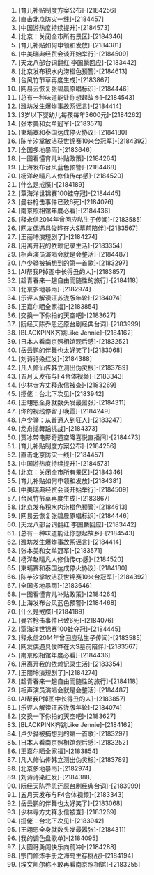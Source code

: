 
1. [育⼉补贴制度方案公布]-[2184256]
1. [直击北京防灾一线]-[2184457]
1. [中国游热度持续提升]-[2184573]
1. [北京：关闭全市所有景区]-[2184346]
1. [育儿补贴如何申领和发放]-[2184381]
1. [中美瑞典经贸会谈开始举行]-[2184509]
1. [天龙八部台词翻红 李国麟回应]-[2183442]
1. [北京发布积水内涝橙色预警]-[2184613]
1. [台风竹节草再度生成]-[2183867]
1. [网易云恢复张碧晨原唱标识]-[2184446]
1. [总有一种味道能让你想起故乡]-[2184543]
1. [潍坊发生爆炸事故系谣言]-[2184414]
1. [3岁以下婴幼儿每孩每年3600元]-[2184262]
1. [张本美和女单冠军]-[2183571]
1. [柬埔寨和泰国达成停火协议]-[2184180]
1. [陈芋汐掌敏洁获世锦赛10米台冠军]-[2184392]
1. [全国多地暴雨]-[2183646]
1. [一图看懂育儿补贴政策]-[2184264]
1. [上海发布台风蓝色预警]-[2184468]
1. [杨洋赵晴凡人修仙传cp感]-[2184520]
1. [什么是戒牒]-[2184189]
1. [覃海洋世锦赛100蛙夺冠]-[2184445]
1. [曼谷枪击事件已致6死]-[2184076]
1. [南京照相馆年度必看]-[2184436]
1. [释永信2014年曾回应私生子传闻]-[2183585]
1. [网友偶遇具俊晔在大S墓前陪伴]-[2183567]
1. [王丽坤演短剧了]-[2184274]
1. [用离开我的依赖记录生活]-[2183354]
1. [相声演员演唱会就是会整活]-[2184487]
1. [卢少骅被捕想到的第一首歌]-[2183297]
1. [AI帮我P掉图中长得丑的人]-[2183857]
1. [趁青春来一趟自由而随性的旅行]-[2184118]
1. [北京多地暴雨]-[2182974]
1. [乐评人解读汪苏泷版年轮]-[2184074]
1. [王嘉尔晒全家福]-[2183854]
1. [交换一下你拍的天空吧]-[2183627]
1. [阮经天陈乔恩还原台剧经典台词]-[2183999]
1. [BLACKPINK齐跳Like Jennie]-[2184162]
1. [日本人看南京照相馆观后感]-[2183252]
1. [岳云鹏的伴舞也太好笑了]-[2183068]
1. [刘诗诗染红发]-[2184388]
1. [凡人修仙传韩立测出伪灵根]-[2183789]
1. [五月天发布与F4合体视频]-[2183343]
1. [少林寺方丈释永信被查]-[2183269]
1. [揽佬：台北下次见]-[2183942]
1. [王翊恩全身就数头发最嚣张]-[2184311]
1. [你的视线停留于晚霞]-[2184249]
1. [卢少骅：从普通人到狂人]-[2183247]
1. [龙舟摇舞蹈挑战]-[2184373]
1. [贾冰带电影奇遇空降喜悦直播间]-[2184473]
1. [育⼉补贴制度方案公布]-[2184256]
1. [直击北京防灾一线]-[2184457]
1. [中国游热度持续提升]-[2184573]
1. [北京：关闭全市所有景区]-[2184346]
1. [育儿补贴如何申领和发放]-[2184381]
1. [中美瑞典经贸会谈开始举行]-[2184509]
1. [台风竹节草再度生成]-[2183867]
1. [北京发布积水内涝橙色预警]-[2184613]
1. [网易云恢复张碧晨原唱标识]-[2184446]
1. [天龙八部台词翻红 李国麟回应]-[2183442]
1. [总有一种味道能让你想起故乡]-[2184543]
1. [潍坊发生爆炸事故系谣言]-[2184414]
1. [张本美和女单冠军]-[2183571]
1. [杨洋赵晴凡人修仙传cp感]-[2184520]
1. [柬埔寨和泰国达成停火协议]-[2184180]
1. [陈芋汐掌敏洁获世锦赛10米台冠军]-[2184392]
1. [全国多地暴雨]-[2183646]
1. [一图看懂育儿补贴政策]-[2184264]
1. [上海发布台风蓝色预警]-[2184468]
1. [什么是戒牒]-[2184189]
1. [曼谷枪击事件已致6死]-[2184076]
1. [覃海洋世锦赛100蛙夺冠]-[2184445]
1. [释永信2014年曾回应私生子传闻]-[2183585]
1. [网友偶遇具俊晔在大S墓前陪伴]-[2183567]
1. [南京照相馆年度必看]-[2184436]
1. [用离开我的依赖记录生活]-[2183354]
1. [王丽坤演短剧了]-[2184274]
1. [趁青春来一趟自由而随性的旅行]-[2184118]
1. [相声演员演唱会就是会整活]-[2184487]
1. [AI帮我P掉图中长得丑的人]-[2183857]
1. [乐评人解读汪苏泷版年轮]-[2184074]
1. [交换一下你拍的天空吧]-[2183627]
1. [BLACKPINK齐跳Like Jennie]-[2184162]
1. [卢少骅被捕想到的第一首歌]-[2183297]
1. [日本人看南京照相馆观后感]-[2183252]
1. [王嘉尔晒全家福]-[2183854]
1. [凡人修仙传韩立测出伪灵根]-[2183789]
1. [北京多地暴雨]-[2182974]
1. [刘诗诗染红发]-[2184388]
1. [阮经天陈乔恩还原台剧经典台词]-[2183999]
1. [五月天发布与F4合体视频]-[2183343]
1. [岳云鹏的伴舞也太好笑了]-[2183068]
1. [少林寺方丈释永信被查]-[2183269]
1. [揽佬：台北下次见]-[2183942]
1. [王翊恩全身就数头发最嚣张]-[2184311]
1. [我的调色盘歌单]-[2184095]
1. [大圆哥勇闯快乐向前冲]-[2184288]
1. [宗门修炼手册之海岛生存挑战]-[2184194]
1. [埃文凯尔称不敢再看南京照相馆]-[2183255]